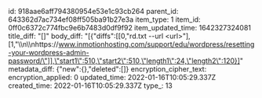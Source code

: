 id: 918aae6aff794380954e53e1c93cb264
parent_id: 643362d7ac734ef08ff505ba91b27e3a
item_type: 1
item_id: 0ff0c6372c774fbc9e6b7483d0df9f92
item_updated_time: 1642327324081
title_diff: "[]"
body_diff: "[{\"diffs\":[[0,\"rd.txt --url &lt;url&gt;\"],[1,\"\\\n\\\nhttps://www.inmotionhosting.com/support/edu/wordpress/resetting-your-wordpress-admin-password/\"]],\"start1\":510,\"start2\":510,\"length1\":24,\"length2\":120}]"
metadata_diff: {"new":{},"deleted":[]}
encryption_cipher_text: 
encryption_applied: 0
updated_time: 2022-01-16T10:05:29.337Z
created_time: 2022-01-16T10:05:29.337Z
type_: 13